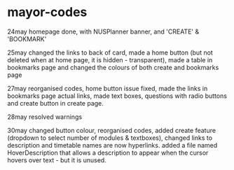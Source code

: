 # mayor-codes
24may homepage done, with NUSPlanner banner, and 'CREATE' & 'BOOKMARK'

25may changed the links to back of card, made a home button (but not deleted when at home page, it is hidden - transparent), made a table in bookmarks page and changed the colours of both create and bookmarks page

27may reorganised codes, home button issue fixed, made the links in bookmarks page actual links, made text boxes, questions with radio buttons and create button in create page.

28may resolved warnings

30may changed button colour, reorganised codes, added create feature (dropdown to select number of modules & textboxes), changed links to description and timetable names are now hyperlinks. 
added a file named HoverDescription that allows a description to appear when the cursor hovers over text - but it is unused.
